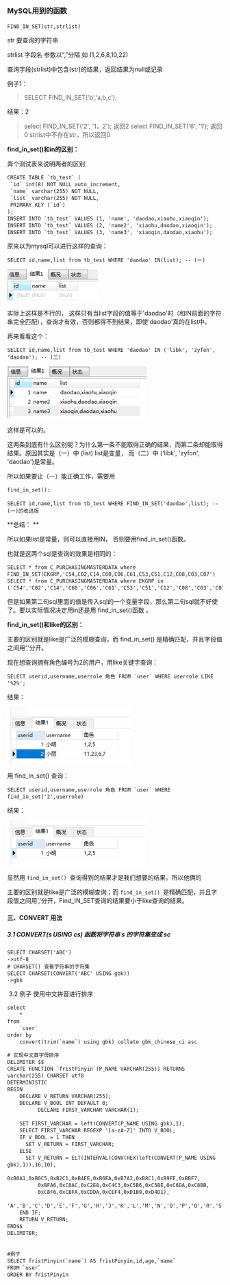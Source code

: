### MySQL用到的函数

`FIND_IN_SET(str,strlist)`

str 要查询的字符串

strlist 字段名 参数以”,”分隔 如 (1,2,6,8,10,22)

查询字段(strlist)中包含(str)的结果，返回结果为null或记录

例子1：

> SELECT FIND_IN_SET('b','a,b,c');

结果：2

> select FIND_IN_SET('2', '1，2'); 返回2
> select FIND_IN_SET('6', '1'); 返回0 strlist中不存在str，所以返回0

**find_in_set()和in的区别：**

弄个测试表来说明两者的区别

```mysql
CREATE TABLE `tb_test` (
 `id` int(8) NOT NULL auto_increment,
 `name` varchar(255) NOT NULL,
 `list` varchar(255) NOT NULL,
 PRIMARY KEY (`id`)
);
INSERT INTO `tb_test` VALUES (1, 'name', 'daodao,xiaohu,xiaoqin');
INSERT INTO `tb_test` VALUES (2, 'name2', 'xiaohu,daodao,xiaoqin');
INSERT INTO `tb_test` VALUES (3, 'name3', 'xiaoqin,daodao,xiaohu');
```

原来以为mysql可以进行这样的查询：

```mysql
SELECT id,name,list from tb_test WHERE 'daodao' IN(list); -- (一)
```

![img](https://raw.githubusercontent.com/wanxianbo/pic-bed/main/img/2021/01/20210120180110.png)

实际上这样是不行的， 这样只有当list字段的值等于'daodao'时（和IN前面的字符串完全匹配），查询才有效，否则都得不到结果，即使'daodao'真的在list中。

再来看看这个：

```mysql
SELECT id,name,list from tb_test WHERE 'daodao' IN ('libk', 'zyfon', 'daodao'); -- (二)
```

![img](https://raw.githubusercontent.com/wanxianbo/pic-bed/main/img/2021/01/20210120180133.png)

这样是可以的。

这两条到底有什么区别呢？为什么第一条不能取得正确的结果，而第二条却能取得结果。原因其实是（一）中 (list) list是变量， 而（二）中 ('libk', 'zyfon', 'daodao')是常量。

所以如果要让（一）能正确工作，需要用

```mysql
find_in_set():

SELECT id,name,list from tb_test WHERE FIND_IN_SET('daodao',list); -- (一)的改进版
```

**总结：
**

所以如果list是常量，则可以直接用IN， 否则要用find_in_set()函数。

也就是这两个sql是查询的效果是相同的：

```mysql
SELECT * from C_PURCHASINGMASTERDATA where FIND_IN_SET(EKGRP,'C54,C02,C14,C60,C06,C61,C53,C51,C12,C08,C03,C07')
SELECT * from C_PURCHASINGMASTERDATA where EKGRP in ('C54','C02','C14','C60','C06','C61','C53','C51','C12','C08','C03','C07')
```

但是如果第二句sql里面的值是传入sql的一个变量字段，那么第二句sql就不好使了。要以实际情况决定用in还是用 find_in_set()函数 。

**find_in_set()和like的区别：**

主要的区别就是like是广泛的模糊查询，而 find_in_set() 是精确匹配，并且字段值之间用‘,'分开。

现在想查询拥有角色编号为2的用户，用like关键字查询：

```mysql
SELECT userid,username,userrole 角色 FROM `user` WHERE userrole LIKE '%2%';
```

结果：

![img](https://raw.githubusercontent.com/wanxianbo/pic-bed/main/img/2021/01/20210120180303.png)

用 find_in_set() 查询：

```mysql
SELECT userid,username,userrole 角色 FROM `user` WHERE find_in_set('2',userrole)
```

结果：

![img](https://raw.githubusercontent.com/wanxianbo/pic-bed/main/img/2021/01/20210120180325.png)

显然用 `find_in_set() `查询得到的结果才是我们想要的结果。所以他俩的

主要的区别就是like是广泛的模糊查询；而 `find_in_set() `是精确匹配，并且字段值之间用‘,'分开，Find_IN_SET查询的结果要小于like查询的结果。
#### 三、CONVERT 用法

##### 	3.1 CONVERT(s USING cs)  函数将字符串 s 的字符集变成 sc

```mysql
SELECT CHARSET('ABC')
->utf-8    
# CHARSET() 查看字符串的字符集
SELECT CHARSET(CONVERT('ABC' USING gbk))
->gbk
```

​	3.2 例子 使用中文拼音进行排序

```mysql
select
    *
from
    `user` 
order by
    convert(trim(`name`) using gbk) collate gbk_chinese_ci asc
```

```mysql
# 实现中文首字母排序
DELIMITER $$
CREATE FUNCTION `fristPinyin`(P_NAME VARCHAR(255)) RETURNS varchar(255) CHARSET utf8  
DETERMINISTIC
BEGIN 
    DECLARE V_RETURN VARCHAR(255);
    DECLARE V_BOOL INT DEFAULT 0;
          DECLARE FIRST_VARCHAR VARCHAR(1);
 
    SET FIRST_VARCHAR = left(CONVERT(P_NAME USING gbk),1);
    SELECT FIRST_VARCHAR REGEXP '[a-zA-Z]' INTO V_BOOL;
    IF V_BOOL = 1 THEN
      SET V_RETURN = FIRST_VARCHAR;
    ELSE
      SET V_RETURN = ELT(INTERVAL(CONV(HEX(left(CONVERT(P_NAME USING gbk),1)),16,10),   
          0xB0A1,0xB0C5,0xB2C1,0xB4EE,0xB6EA,0xB7A2,0xB8C1,0xB9FE,0xBBF7,   
          0xBFA6,0xC0AC,0xC2E8,0xC4C3,0xC5B6,0xC5BE,0xC6DA,0xC8BB,  
          0xC8F6,0xCBFA,0xCDDA,0xCEF4,0xD1B9,0xD4D1),   
      'A','B','C','D','E','F','G','H','J','K','L','M','N','O','P','Q','R','S','T','W','X','Y','Z');  
    END IF;
    RETURN V_RETURN;
END$$
DELIMITER;


#例子
SELECT fristPinyin(`name`) AS fristPinyin,id,age,`name`
FROM `user`
ORDER BY fristPinyin
```


